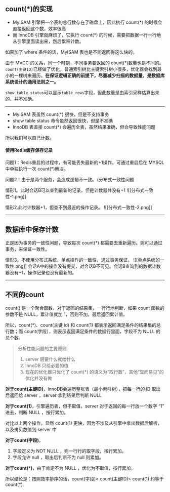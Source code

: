 ## count(\*)的实现
- MyISAM 引擎把一个表的总行数存在了磁盘上，因此执行 count(\*) 的时候会直接返回这个数，效率很高
- 而 InnoDB 引擎就麻烦了，它执行 count(\*) 的时候，需要把数据一行一行地从引擎里面读出来，然后累积计数。

如果加了 where 条件的话，MyISAM 表也是不能返回得这么快的。

由于 MVCC 的关系，同一个时刻，不同事务要返回的 count(\*)数量也是不同的。`count(主键ID)`已经做了优化，普通索引树比主键索引树小很多，优化器会找到最小的一棵树来遍历。**在保证逻辑正确的前提下，尽量减少扫描的数据量，是数据库系统设计的通用法则之一。**

`show table status`可以显示`table_rows`字段，但此数量是由索引采样估算出来的，并不准确。

---
- MyISAM 表虽然 count(\*) 很快，但是不支持事务
- show table status 命令虽然返回很快，但是不准确
- InnoDB 表直接 count(\*) 会遍历全表，虽然结果准确，但会导致性能问题

所以我们可以自己计数。
#### 使用Redis缓存保存记录
问题1：Redis重启的过程中，有可能丢失最新的+1操作。可通过重启后在 MYSQL 中单独执行一次 count(\*)解决。

问题2：由于是两个服务，会造成逻辑不一致。（分布式一致性问题

情形1。此时会话B可以查到最新的记录，但是计数器并没有+1
![[分布式一致性-1.png]]

情形2.此时计数器+1，但查不到最近的操作记录。
![[分布式一致性-2.png]]


---
## 数据库中保存计数
正是因为事务的一致性问题，导致每次 count(\*) 都需要去重新遍历。则可以通过事务，来保证一致性。

情形3。不使用分布式系统，单点操作的一致性，通过事务保证。
![[单点系统的一致性.png]]
会话A中的操作没有提交，对会话B不可见。会话B查询到的数据计数器没有+1，操作记录也没有最新的。

---
## 不同的count
count() 是一个聚合函数，对于返回的结果集，一行行地判断，如果 count 函数的参数不是 NULL，累计值就加 1，否则不加。最后返回累计值。

所以，count(\*)、count(主键 id) 和 count(1) 都表示返回满足条件的结果集的总行数；而 count(字段），则表示返回满足条件的数据行里面，字段不为 NULL 的总个数。
>分析性能问题的主要原则
>1. server 层要什么就给什么
>2. InnoDB 只给必要的值
>3. 现在的优化器只优化了 count(\*) 的语义为“取行数”，其他“显而易见”的优化并没有做

**对于count(主键ID)**，InnoDB会遍历整张表（最小索引树），把每一行的 ID 取出后返回给 server ，server 拿到结果后判断 NULL 

**对于count(1)**，引擎遍历表，但不取值，server 对于返回的每一行放一个数字 “1” 进去，判断 NULL ，按行累加。

对比以上两个操作，显然 count(1) 更快，因为不涉及从引擎中拿出数据后解析，以及拷贝数值到 server 中

**对于count(字段)**，
1. 字段定义为 NOT NULL ，则一行行的取字段，按行累加。
2. 字段允许 null ，取出后判断不为 null 则累加。

**对于count(\*)**，由于肯定不为 NULL ，优化为不取值，按行累加。

所以结论是：按照效率排序的话，count(字段)< count(主键ID)< count(1) 约等于 count(\*).